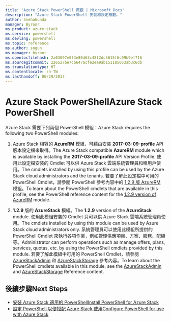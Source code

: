 ```yaml
---
title: "Azure Stack PowerShell 概觀 | Microsoft Docs"
description: "Azure Stack PowerShell 安裝和設定概觀。"
author: SnehaGunda
manager: Byronr
ms.product: azure-stack
ms.service: powershell
ms.devlang: powershell
ms.topic: reference
ms.author: sngun
ms.manager: byronr
ms.openlocfilehash: 2a03697e0f3e80d63c48f2dc5615f6c99b9ef716
ms.sourcegitcommit: 226527be7cb647acfe2ea9ab151185053ab3c6db
ms.translationtype: HT
ms.contentlocale: zh-TW
ms.lasthandoff: 06/29/2017
---
```

# <a name="azure-stack-powershell"></a><span data-ttu-id="70843-103">Azure Stack PowerShell</span><span class="sxs-lookup"><span data-stu-id="70843-103">Azure Stack PowerShell</span></span> 

<span data-ttu-id="70843-104">Azure Stack 需要下列兩個 PowerShell 模組：</span><span class="sxs-lookup"><span data-stu-id="70843-104">Azure Stack requires the following two PowerShell modules:</span></span>  

1. <span data-ttu-id="70843-105">Azure Stack 相容的 **AzureRM** 模組，可藉由安裝 **2017-03-09-profile** API 版本設定檔來取得。</span><span class="sxs-lookup"><span data-stu-id="70843-105">The Azure Stack compatible **AzureRM** module which is available by installing the **2017-03-09-profile** API Version Profile.</span></span> <span data-ttu-id="70843-106">使用此設定檔安裝的 Cmdlet 可以供 Azure Stack 雲端系統管理員和租用戶使用。</span><span class="sxs-lookup"><span data-stu-id="70843-106">The cmdlets installed by using this profile can be used by the Azure Stack cloud administrators and the tenants.</span></span> <span data-ttu-id="70843-107">若要了解此設定檔中可用的 PowerShell Cmdlet，請參閱 PowerShell 參考內容中的 [1.2.9 版 AzureRM](https://docs.microsoft.com/en-us/powershell/azure/overview?view=azurermps-1.2.9) 模組。</span><span class="sxs-lookup"><span data-stu-id="70843-107">To learn about the PowerShell cmdlets that are available in this profile, see the PowerShell reference content for the [1.2.9 version of AzureRM](https://docs.microsoft.com/en-us/powershell/azure/overview?view=azurermps-1.2.9) module.</span></span>  

2. <span data-ttu-id="70843-108">**1.2.9** 版的 **AzureStack** 模組。</span><span class="sxs-lookup"><span data-stu-id="70843-108">The **1.2.9** version of the **AzureStack** module.</span></span> <span data-ttu-id="70843-109">使用此模組安裝的 Cmdlet 只可以供 Azure Stack 雲端系統管理員使用。</span><span class="sxs-lookup"><span data-stu-id="70843-109">The cmdlets installed by using this module can be used by Azure Stack cloud administrators only.</span></span> <span data-ttu-id="70843-110">系統管理員可以使用此模組所提供的 PowerShell Cmdlet 來執行各項作業，例如管理供應項目、方案、服務、配額等。</span><span class="sxs-lookup"><span data-stu-id="70843-110">Administrator can perform operations such as manage offers, plans, services, quotas, etc. by using the PowerShell cmdlets provided by this module.</span></span> <span data-ttu-id="70843-111">若要了解此模組中可用的 PowerShell Cmdlet，請參閱 [AzureStackAdmin](https://docs.microsoft.com/en-us/powershell/module/azurerm.azurestackadmin/?view=azurestackps-1.2.9#azurerm.azurestackadmin) 和 [AzureStackStorage](https://docs.microsoft.com/en-us/powershell/module/azurerm.azurestackstorage/?view=azurestackps-1.2.9#azurerm.azurestackstorage) 參考內容。</span><span class="sxs-lookup"><span data-stu-id="70843-111">To learn about the PowerShell cmdlets available in this module, see the [AzureStackAdmin](https://docs.microsoft.com/en-us/powershell/module/azurerm.azurestackadmin/?view=azurestackps-1.2.9#azurerm.azurestackadmin) and [AzureStackStorage](https://docs.microsoft.com/en-us/powershell/module/azurerm.azurestackstorage/?view=azurestackps-1.2.9#azurerm.azurestackstorage) Reference content.</span></span>

## <a name="next-steps"></a><span data-ttu-id="70843-112">後續步驟</span><span class="sxs-lookup"><span data-stu-id="70843-112">Next Steps</span></span>

* [<span data-ttu-id="70843-113">安裝 Azure Stack 適用的 PowerShell</span><span class="sxs-lookup"><span data-stu-id="70843-113">Install PowerShell for Azure Stack</span></span>](https://docs.microsoft.com/en-us/azure/azure-stack/azure-stack-powershell-install?view=azurestackps-1.2.9&toc=%2fpowershell%2fmodule%2ftoc.json%3fview%3dazurestackps-1.2.9&view=azurestackps-1.2.9)
* [<span data-ttu-id="70843-114">設定 PowerShell 以便搭配 Azure Stack 使用</span><span class="sxs-lookup"><span data-stu-id="70843-114">Configure PowerShell for use with Azure Stack</span></span>](https://docs.microsoft.com/en-us/azure/azure-stack/azure-stack-powershell-configure?view=azurestackps-1.2.9&toc=%2fpowershell%2fmodule%2ftoc.json%3fview%3dazurestackps-1.2.9&view=azurestackps-1.2.9)


